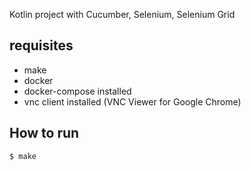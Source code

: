Kotlin project with Cucumber, Selenium, Selenium Grid

## requisites 
* make 
* docker 
* docker-compose installed
* vnc client installed (VNC Viewer for Google Chrome)

## How to run
```
$ make
```